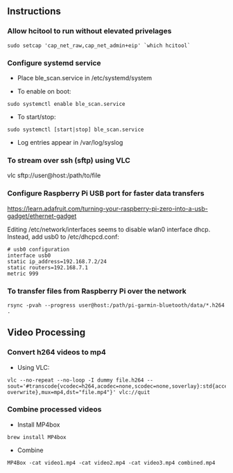## Instructions
### Allow hcitool to run without elevated privelages

```
sudo setcap 'cap_net_raw,cap_net_admin+eip' `which hcitool`
```

### Configure systemd service
* Place ble_scan.service in /etc/systemd/system

* To enable on boot:

```
sudo systemctl enable ble_scan.service
```

* To start/stop:

```
sudo systemctl [start|stop] ble_scan.service
```

* Log entries appear in /var/log/syslog

### To stream over ssh (sftp) using VLC

vlc sftp://user@host:/path/to/file

### Configure Raspberry Pi USB port for faster data transfers
https://learn.adafruit.com/turning-your-raspberry-pi-zero-into-a-usb-gadget/ethernet-gadget

Editing /etc/network/interfaces seems to disable wlan0 interface dhcp. Instead, add usb0 to /etc/dhcpcd.conf:
```
# usb0 configuration
interface usb0
static ip_address=192.168.7.2/24
static routers=192.168.7.1
metric 999
```

### To transfer files from Raspberry Pi over the network
```
rsync -pvah --progress user@host:/path/pi-garmin-bluetooth/data/*.h264 .
```

## Video Processing
### Convert h264 videos to mp4
* Using VLC:
```
vlc --no-repeat --no-loop -I dummy file.h264 --sout='#transcode{vcodec=h264,acodec=none,scodec=none,soverlay}:std{access=file{no-overwrite},mux=mp4,dst="file.mp4"}' vlc://quit
```

### Combine processed videos
* Install MP4box
```
brew install MP4box
```
* Combine
```
MP4Box -cat video1.mp4 -cat video2.mp4 -cat video3.mp4 combined.mp4
```
